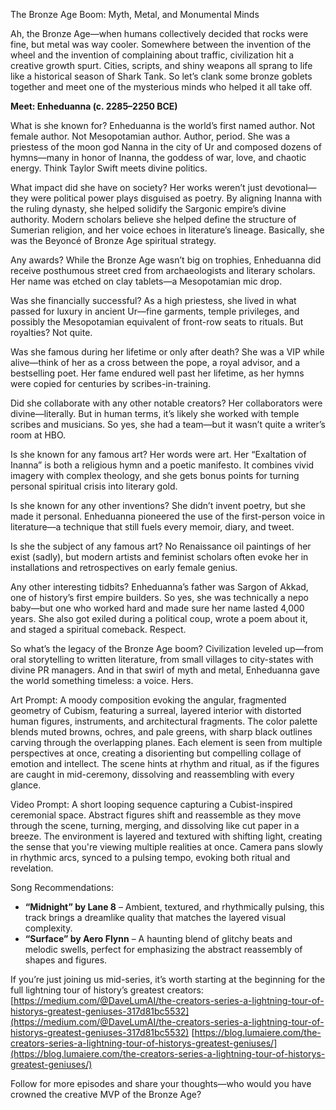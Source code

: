 The Bronze Age Boom: Myth, Metal, and Monumental Minds

Ah, the Bronze Age—when humans collectively decided that rocks were fine, but metal was way cooler. Somewhere between the invention of the wheel and the invention of complaining about traffic, civilization hit a creative growth spurt. Cities, scripts, and shiny weapons all sprang to life like a historical season of Shark Tank. So let’s clank some bronze goblets together and meet one of the mysterious minds who helped it all take off.

**Meet: Enheduanna (c. 2285–2250 BCE)**

What is she known for?
Enheduanna is the world’s first named author. Not female author. Not Mesopotamian author. Author, period. She was a priestess of the moon god Nanna in the city of Ur and composed dozens of hymns—many in honor of Inanna, the goddess of war, love, and chaotic energy. Think Taylor Swift meets divine politics.

What impact did she have on society?
Her works weren’t just devotional—they were political power plays disguised as poetry. By aligning Inanna with the ruling dynasty, she helped solidify the Sargonic empire’s divine authority. Modern scholars believe she helped define the structure of Sumerian religion, and her voice echoes in literature’s lineage. Basically, she was the Beyoncé of Bronze Age spiritual strategy.

Any awards?
While the Bronze Age wasn’t big on trophies, Enheduanna did receive posthumous street cred from archaeologists and literary scholars. Her name was etched on clay tablets—a Mesopotamian mic drop.

Was she financially successful?
As a high priestess, she lived in what passed for luxury in ancient Ur—fine garments, temple privileges, and possibly the Mesopotamian equivalent of front-row seats to rituals. But royalties? Not quite.

Was she famous during her lifetime or only after death?
She was a VIP while alive—think of her as a cross between the pope, a royal advisor, and a bestselling poet. Her fame endured well past her lifetime, as her hymns were copied for centuries by scribes-in-training.

Did she collaborate with any other notable creators?
Her collaborators were divine—literally. But in human terms, it’s likely she worked with temple scribes and musicians. So yes, she had a team—but it wasn’t quite a writer’s room at HBO.

Is she known for any famous art?
Her words were art. Her “Exaltation of Inanna” is both a religious hymn and a poetic manifesto. It combines vivid imagery with complex theology, and she gets bonus points for turning personal spiritual crisis into literary gold.

Is she known for any other inventions?
She didn’t invent poetry, but she made it personal. Enheduanna pioneered the use of the first-person voice in literature—a technique that still fuels every memoir, diary, and tweet.

Is she the subject of any famous art?
No Renaissance oil paintings of her exist (sadly), but modern artists and feminist scholars often evoke her in installations and retrospectives on early female genius.

Any other interesting tidbits?
Enheduanna’s father was Sargon of Akkad, one of history’s first empire builders. So yes, she was technically a nepo baby—but one who worked hard and made sure her name lasted 4,000 years. She also got exiled during a political coup, wrote a poem about it, and staged a spiritual comeback. Respect.

So what’s the legacy of the Bronze Age boom? Civilization leveled up—from oral storytelling to written literature, from small villages to city-states with divine PR managers. And in that swirl of myth and metal, Enheduanna gave the world something timeless: a voice. Hers.

Art Prompt:
A moody composition evoking the angular, fragmented geometry of Cubism, featuring a surreal, layered interior with distorted human figures, instruments, and architectural fragments. The color palette blends muted browns, ochres, and pale greens, with sharp black outlines carving through the overlapping planes. Each element is seen from multiple perspectives at once, creating a disorienting but compelling collage of emotion and intellect. The scene hints at rhythm and ritual, as if the figures are caught in mid-ceremony, dissolving and reassembling with every glance.

Video Prompt:
A short looping sequence capturing a Cubist-inspired ceremonial space. Abstract figures shift and reassemble as they move through the scene, turning, merging, and dissolving like cut paper in a breeze. The environment is layered and textured with shifting light, creating the sense that you're viewing multiple realities at once. Camera pans slowly in rhythmic arcs, synced to a pulsing tempo, evoking both ritual and revelation.

Song Recommendations:

* **“Midnight” by Lane 8** – Ambient, textured, and rhythmically pulsing, this track brings a dreamlike quality that matches the layered visual complexity.
* **“Surface” by Aero Flynn** – A haunting blend of glitchy beats and melodic swells, perfect for emphasizing the abstract reassembly of shapes and figures.

If you’re just joining us mid-series, it’s worth starting at the beginning for the full lightning tour of history’s greatest creators:
[https://medium.com/@DaveLumAI/the-creators-series-a-lightning-tour-of-historys-greatest-geniuses-317d81bc5532](https://medium.com/@DaveLumAI/the-creators-series-a-lightning-tour-of-historys-greatest-geniuses-317d81bc5532)
[https://blog.lumaiere.com/the-creators-series-a-lightning-tour-of-historys-greatest-geniuses/](https://blog.lumaiere.com/the-creators-series-a-lightning-tour-of-historys-greatest-geniuses/)

Follow for more episodes and share your thoughts—who would you have crowned the creative MVP of the Bronze Age?
